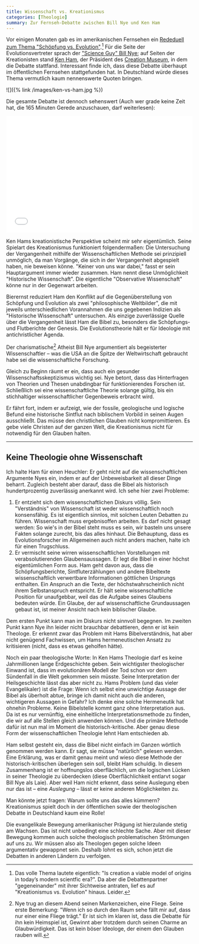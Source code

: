 ```yaml
---
title: Wissenschaft vs. Kreationismus
categories: [Theologie]
summary: Zur Fernseh-Debatte zwischen Bill Nye und Ken Ham
---
```


Vor einigen Monaten gab es im amerikanischen Fernsehen ein [Rededuell zum Thema "Schöpfung vs. Evolution"](https://www.youtube.com/watch?v=z6kgvhG3AkI).[^1] Für die Seite der Evolutionsvertreter sprach der ["Science Guy" Bill Nye](http://de.wikipedia.org/wiki/Bill_Nye_the_Science_Guy); auf Seiten der Kreationisten stand [Ken Ham](http://en.wikipedia.org/wiki/Ken_Ham), der Präsident des [Creation Museum](http://de.wikipedia.org/wiki/Creation_Museum), in dem die Debatte stattfand. Interessant finde ich, dass diese Debatte überhaupt im öffentlichen Fernsehen stattgefunden hat. In Deutschland würde dieses Thema vermutlich kaum nennenswerte Quoten bringen.

![]({% link /images/ken-vs-ham.jpg %})

[^1]: Das volle Thema lautete eigentlich: "Is creation a viable model of origins in today’s modern scientfic era?". Da aber die Debattenpartner "gegeneinander" mit ihrer Sichtweise antraten, lief es auf "Kreationismus vs. Evolution" hinaus. Leider.

Die gesamte Debatte ist dennoch sehenswert (Auch wer grade keine Zeit hat, die 165 Minuten Gerede anzuschauen, darf weiterlesen):

<iframe width="100%" height="315" src="//www.youtube-nocookie.com/embed/z6kgvhG3AkI?rel=0" frameborder="0" allowfullscreen></iframe>

Ken Hams kreationistische Perspektive scheint mir sehr eigentümlich. Seine Spielart des Kreationismus funktioniert folgendermaßen: Die Untersuchung der Vergangenheit mithilfe der Wissenschaftlichen Methode sei prinzipiell unmöglich, da man Vorgänge, die sich in der Vergangenheit abgespielt haben, nie beweisen könne. "Keiner von uns war dabei," fasst er sein Hauptargument immer wieder zusammen. Ham nennt diese Unmöglichkeit "Historische Wissenschaft". Die eigentliche "Observative Wissenschaft" könne nur in der Gegenwart arbeiten.

Bierernst reduziert Ham den Konflikt auf die Gegenüberstellung von Schöpfung und Evolution als zwei "philosophische Weltbilder", die mit jeweils unterschiedlichen Vorannahmen die uns gegebenen Indizien als "Historische Wissenschaft" untersuchen. Als einzige zuverlässige Quelle über die Vergangenheit lässt Ham die Bibel zu, besonders die Schöpfungs- und Flutberichte der Genesis. Die Evolutionstheorie hält er für Ideologie mit antichristlicher Agenda.

Der charismatische[^2] Atheist Bill Nye argumentiert als begeisterter Wissenschaftler – was die USA an die Spitze der Weltwirtschaft gebraucht habe sei die wissenschaftliche Forschung.

[^2]: Nye trug an diesem Abend seinen Markenzeichen, eine Fliege. Seine erste Bemerkung: "Wenn ich so durch den Raum sehe fällt mir auf, dass nur einer eine Fliege trägt." Er ist sich im klaren ist, dass die Debatte für ihn kein Heimspiel ist, Gewinnt aber trotzdem durch seinen Charme an Glaubwürdigkeit. Das ist kein böser Ideologe, der einem den Glauben rauben will.

Gleich zu Beginn räumt er ein, dass auch ein gesunder Wissenschaftsskeptizismus wichtig sei. Nye betont, dass das Hinterfragen von Theorien und Thesen unabdingbar für funktionierendes Forschen ist. Schließlich sei eine wissenschaftliche Theorie solange gültig, bis ein stichhaltiger wissenschaftlicher Gegenbeweis erbracht wird.

Er fährt fort, indem er aufzeigt, wie der fossile, geologische und logische Befund eine historische Sintflut nach biblischem Vorbild in seinen Augen ausschließt. Das müsse den christlichen Glauben nicht kompromittieren. Es gebe viele Christen auf der ganzen Welt, die Kreationismus nicht für notwendig für den Glauben halten.

-----

## Keine Theologie ohne Wissenschaft

Ich halte Ham für einen Heuchler: Er geht nicht auf die wissenschaftlichen Argumente Nyes ein, indem er auf der Unbeweisbarkeit all dieser Dinge beharrt. Zugleich besteht aber darauf, dass die Bibel als historisch hundertprozentig zuverlässig anerkannt wird. Ich sehe hier zwei Probleme:

1. Er entzieht sich dem wissenschaftlichen Diskurs völlig. Sein "Verständnis" von Wissenschaft ist weder wissenschaftlich noch konsensfähig. Es ist eigentlich sinnlos, mit solchen Leuten Debatten zu führen. Wissenschaft muss ergebnisoffen arbeiten. Es darf nicht gesagt werden: So wie's in der Bibel steht muss es sein, wir basteln uns unsere Fakten solange zurecht, bis das alles hinhaut. Die Behauptung, dass es Evolutionsforscher im Allgemeinen auch nicht anders machen, halte ich für einen Trugschluss.
2. Er vermischt seine wirren wissenschaftlichen Vorstellungen mit verabsolutierenden Glaubensaussagen. Er legt die Bibel in einer höchst eigentümlichen Form aus. Ham geht davon aus, dass die Schöpfungsberichte, Sintfluterzählungen und andere Bibeltexte wissenschaftlich verwertbare Informationen göttlichen Ursprungs enthalten. Ein Anspruch an die Texte, der höchstwahrscheinlich nicht ihrem Selbstanspruch entspricht. Er hält seine wissenschaftliche Position für unaufgebbar, weil das die Aufgabe seines Glaubens bedeuten würde. Ein Glaube, der auf wissenschaftliche Grundaussagen gebaut ist, ist meiner Ansicht nach kein biblischer Glaube.

Dem ersten Punkt kann man im Diskurs nicht sinnvoll begegnen. Im zweiten Punkt kann Nye ihn leider nicht brauchbar debattieren, denn er ist kein Theologe. Er erkennt zwar das Problem mit Hams Bibelverständnis, hat aber nicht genügend Fachwissen, um Hams hermeneutischen Ansatz zu kritisieren (nicht, dass es etwas geholfen hätte).

Noch ein paar theologische Worte: In Ken Hams Theologie darf es keine Jahrmillionen lange Erdgeschichte geben. Sein wichtigster theologischer Einwand ist, dass im evolutionären Modell der Tod schon vor dem Sündenfall in die Welt gekommen sein müsste. Seine Interpretation der Heilsgeschichte lässt das aber nicht zu. Hams Problem (und das vieler Evangelikaler) ist die Frage: Wenn ich selbst eine unwichtige Aussage der Bibel als überholt abtue, bringe ich damit nicht auch die anderen, wichtigeren Aussagen in Gefahr? Ich denke eine solche Hermeneutik hat ohnehin Probleme. Keine Bibelstelle kommt ganz ohne Interpretation aus. Da ist es nur vernünftig, eine einheitliche Interpretationsmethode zu finden, die wir auf alle Stellen gleich anwenden können. Und die primäre Methode dafür ist nun mal im Moment die historisch-kritische. Aber genau diese Form der wissenschaftlichen Theologie lehnt Ham entschieden ab.

Ham selbst gesteht ein, dass die Bibel nicht einfach im Ganzen wörtlich genommen werden kann. Er sagt, sie müsse "natürlich" gelesen werden. Eine Erklärung, was er damit genau meint und wieso diese Methode der historisch-kritischen überlegen sein soll, bleibt Ham schuldig. In diesem Zusammenhang ist er hoffnungslos oberflächlich, um die logischen Lücken in seiner Theologie zu überdecken (diese Oberflächlichkeit entlarvt sogar Bill Nye als Laie). Aber weil Ham nicht erkennt, dass seine Auslegung eben nur das ist – eine *Auslegung* – lässt er keine anderen Möglichkeiten zu.

Man könnte jetzt fragen: Warum sollte uns das alles kümmern? Kreationismus spielt doch in der öffentlichen sowie der theologischen Debatte in Deutschland kaum eine Rolle!

Die evangelikale Bewegung amerikanischer Prägung ist hierzulande stetig am Wachsen. Das ist nicht unbedingt eine schlechte Sache. Aber mit dieser Bewegung kommen auch solche theologisch problematischen Strömungen auf uns zu. Wir müssen also als Theologen gegen solche Ideen argumentativ gewappnet sein. Deshalb lohnt es sich, schon jetzt die Debatten in anderen Ländern zu verfolgen.